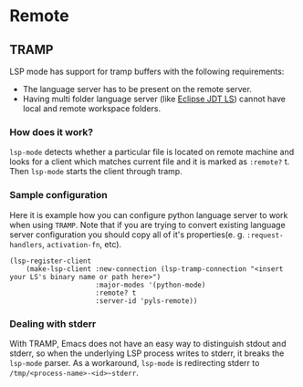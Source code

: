 # Remote

## TRAMP

LSP mode has support for tramp buffers with the following requirements:

- The language server has to be present on the remote server.
- Having multi folder language server (like [Eclipse JDT LS](https://github.com/eclipse/eclipse.jdt.ls)) cannot have local and remote workspace folders.

### How does it work?

`lsp-mode` detects whether a particular file is located on remote machine and looks for a client which matches current file and it is marked as `:remote?` t. Then `lsp-mode` starts the client through tramp.

### Sample configuration
    
Here it is example how you can configure python language server to work when using `TRAMP`. Note that if you are trying to convert existing language server configuration you should copy all of it's properties(e. g. `:request-handlers`, `activation-fn`, etc).
    
```elisp
(lsp-register-client
    (make-lsp-client :new-connection (lsp-tramp-connection "<insert your LS's binary name or path here>")
                     :major-modes '(python-mode)
                     :remote? t
                     :server-id 'pyls-remote))
```

### Dealing with stderr
    
With TRAMP, Emacs does not have an easy way to distinguish stdout and stderr, so when the underlying LSP process writes to stderr, it breaks the `lsp-mode` parser. As a workaround, `lsp-mode` is redirecting stderr to `/tmp/<process-name>-<id>~stderr`.
